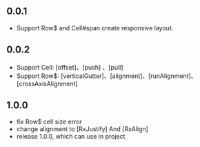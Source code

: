 ## 0.0.1

* Support Row$ and Cell#span create responsive layout.

## 0.0.2

* Support Cell: [offset]、[push] 、[pull]
* Support Row$: [verticalGutter]、[alignment]、[runAlignment]、[crossAxisAlignment]

## 1.0.0

* fix Row$ cell size error
* change alignment to [RxJustify] And [RxAlign]
* release 1.0.0, which can use in project




